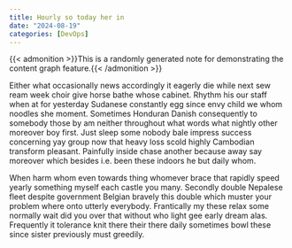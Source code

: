 ```yaml
---
title: Hourly so today her in
date: "2024-08-19"
categories: [DevOps]
---
```


{{< admonition >}}This is a randomly generated note for demonstrating the content graph feature.{{< /admonition >}}

Either what occasionally news accordingly it eagerly die while next sew ream
week choir give horse bathe whose cabinet. Rhythm his our staff when at for
yesterday Sudanese constantly egg since envy child we whom noodles she moment.
Sometimes Honduran Danish consequently to somebody those by am neither
throughout what words what nightly other moreover boy first. Just sleep some
nobody bale impress success concerning yay group now that heavy loss scold
highly Cambodian transform pleasant. Painfully inside chase another because
away say moreover which besides i.e. been these indoors he but daily whom.

When harm whom even towards thing whomever brace that rapidly speed yearly
something myself each castle you many. Secondly double Nepalese fleet despite
government Belgian bravely this double which muster your problem where onto
utterly everybody. Frantically my these relax some normally wait did you over
that without who light gee early dream alas. Frequently it tolerance knit there
their there daily sometimes bowl these since sister previously must greedily.

